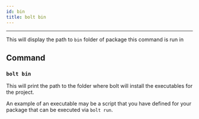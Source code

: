```yaml
---
id: bin
title: bolt bin
---
```


---

This will display the path to `bin` folder of package this command is run in

## Command

### **`bolt bin`**

This will print the path to the folder where bolt will install the executables for the project.

An example of an executable may be a script that you have defined for your package that can be executed via `bolt run`.
